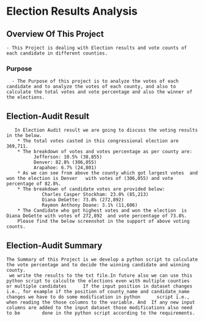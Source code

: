 # Election Results Analysis

## Overview Of This Project
    - This Project is dealing with Election results and vote counts of each candidate in different counties.

### Purpose 
      - The Purpose of this project is to analyze the votes of each candidate and to analyze the votes of each county, and also to calculate the total votes and vote percentage and also the winner of the elections.

## Election-Audit Result
       In Election Audit result we are going to discuss the voting results in the below.
        * The total votes casted in this congressional election are  369,711.
        * The breakdown of votes and votes percentage as per county are:
              Jefferson: 10.5% (38,855)
              Denver: 82.8% (306,055)
              Arapahoe: 6.7% (24,801)
        * As we can see from above the county which got largest votes  and won the election is Denver   with votes of (306,055) and vote percentage of 82.8%.
        * The breakdown of candidate votes are provided below:
                 Charles Casper Stockham: 23.0% (85,213)
                 Diana DeGette: 73.8% (272,892) 
                 Raymon Anthony Doane: 3.1% (11,606) 
        * The Candidate who got highest votes and won the election  is Diana DeGette with votes of 272,892  and vote percentage of 73.8%.
        Please find the below screenshot in the support of above voting counts.


## Election-Audit Summary
    The Summary of this Project is we develop a python script to calculate the vote percentage and to decide the winning candidate and winning county.
     we write the results to the txt file.In future also we can use this python script to calculte the elections even with multiple counties  or multiple candidates      If the input position in dataset changes  i.e., for example if the position of county_name and candidate_name changes we have to do some modification in python      script i.e., when reading the those columns to the variable. And  If any new input columns are added to the input dataset those modifications also need to be        done in the python script according to the requirements. 
